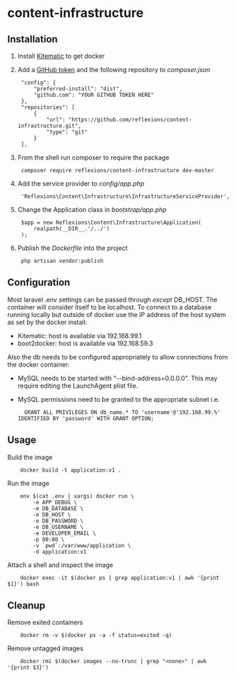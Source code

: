# content-infrastructure

## Installation

1. Install [Kitematic](https://kitematic.com/) to get docker

2. Add a [GitHub token](https://github.com/settings/tokens/new) and the following repository to _composer.json_

        "config": {
            "preferred-install": "dist",
            "github.com": "YOUR GITHUB TOKEN HERE"
        },
        "repositories": [
            {
                "url": "https://github.com/reflexions/content-infrastructure.git",
                "type": "git"
            }
        ],

3. From the shell run composer to require the package

        composer require reflexions/content-infrastructure dev-master

4. Add the service provider to _config/app.php_

        'Reflexions\Content\Infrastructure\InfrastructureServiceProvider',
        
5. Change the Application class in _bootstrap/app.php_

        $app = new Reflexions\Content\Infrastructure\Application(
            realpath(__DIR__.'/../')
        );

6. Publish the _Dockerfile_ into the project

        php artisan vendor:publish

## Configuration

Most laravel .env settings can be passed through *except* DB_HOST.  The container will consider itself to be localhost.  To connect to a database running locally but outside of docker use the IP address of the host system as set by the docker install:

* Kitematic: host is available via 192.168.99.1
* boot2docker: host is available via 192.168.59.3

Also the db needs to be configured appropriately to allow connections from the docker container:

* MySQL needs to be started with "--bind-address=0.0.0.0".  This may require editing the LaunchAgent plist file.
* MySQL permissions need to be granted to the appropriate subnet i.e. 

        GRANT ALL PRIVILEGES ON db_name.* TO 'username'@'192.168.99.%' IDENTIFIED BY 'password' WITH GRANT OPTION;

## Usage

Build the image

        docker build -t application:v1 .

Run the image

        env $(cat .env | xargs) docker run \
            -e APP_DEBUG \
            -e DB_DATABASE \
            -e DB_HOST \
            -e DB_PASSWORD \
            -e DB_USERNAME \
            -e DEVELOPER_EMAIL \
            -p 80:80 \
            -v `pwd`:/var/www/application \
            -d application:v1

Attach a shell and inspect the image

        docker exec -it $(docker ps | grep application:v1 | awk '{print $1}') bash

## Cleanup

Remove exited containers

        docker rm -v $(docker ps -a -f status=exited -q)

Remove untagged images

        docker rmi $(docker images --no-trunc | grep "<none>" | awk '{print $3}')
